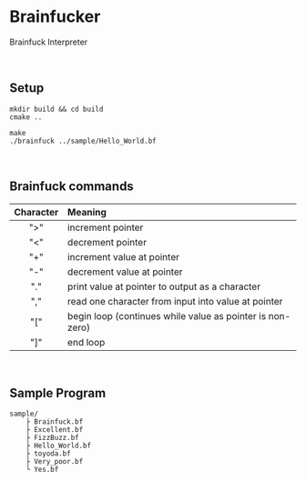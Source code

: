 # Brainfucker

Brainfuck Interpreter

<br>

## Setup
```
mkdir build && cd build
cmake ..

make
./brainfuck ../sample/Hello_World.bf
```

<br>

## Brainfuck commands

| Character | Meaning |
|:--:|:--|
">" | increment pointer
"<" | decrement pointer
"+" | increment value at pointer
"-" | decrement value at pointer
"." | print value at pointer to output as a character
"," | read one character from input into value at pointer
"[" | begin loop (continues while value as pointer is non-zero)
"]" | end loop

<br>

## Sample Program
```
sample/
    ├ Brainfuck.bf
    ├ Excellent.bf
    ├ FizzBuzz.bf
    ├ Hello_World.bf
    ├ toyoda.bf
    ├ Very_poor.bf
    └ Yes.bf
```